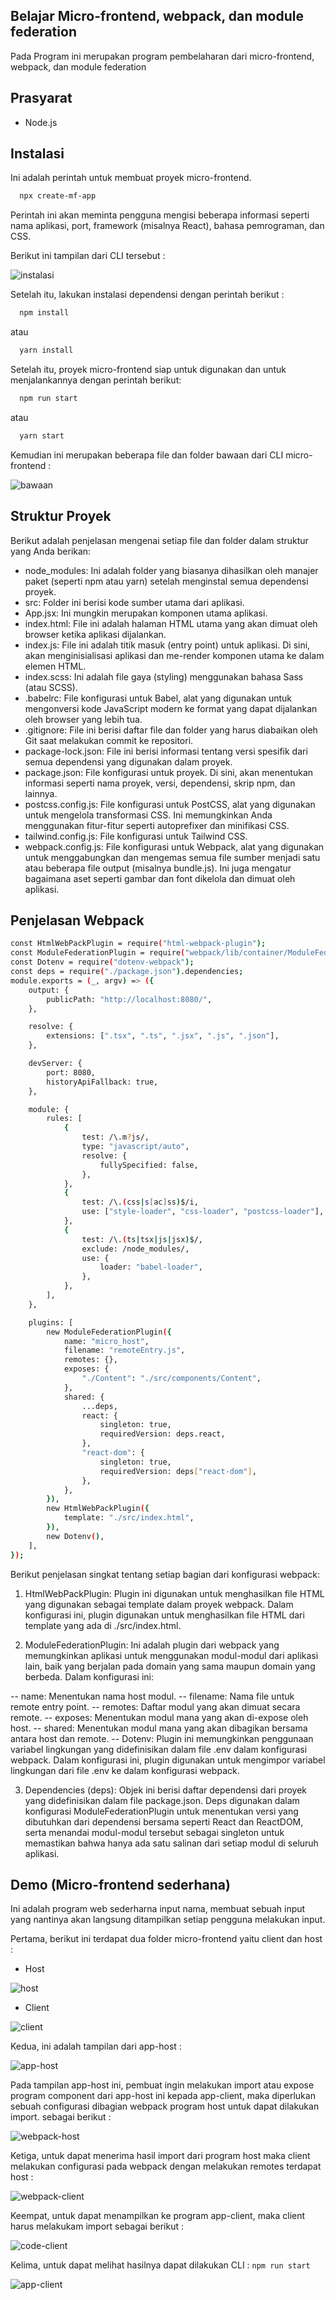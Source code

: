 ## Belajar Micro-frontend, webpack, dan module federation

Pada Program ini merupakan program pembelaharan dari micro-frontend, webpack, dan module federation

## Prasyarat

- Node.js

## Instalasi

Ini adalah perintah untuk membuat proyek micro-frontend.

  ```bash
    npx create-mf-app
  ```
Perintah ini akan meminta pengguna mengisi beberapa informasi seperti nama aplikasi, port, framework (misalnya React), bahasa pemrograman, dan CSS.

Berikut ini tampilan dari CLI tersebut : 

 ![instalasi](./assets/instalasi.png)


Setelah itu, lakukan instalasi dependensi dengan perintah berikut : 

  ```bash
    npm install
  ```
  atau
  ```bash
    yarn install
  ```
Setelah itu, proyek micro-frontend siap untuk digunakan dan untuk menjalankannya dengan perintah berikut: 

  ```bash
    npm run start
  ```
  atau
  ```bash
    yarn start
  ```


Kemudian ini merupakan beberapa file dan folder bawaan dari CLI micro-frontend : 

 ![bawaan](./assets/bawaan.png)

## Struktur Proyek

Berikut adalah penjelasan mengenai setiap file dan folder dalam struktur yang Anda berikan:

 - node_modules: Ini adalah folder yang biasanya dihasilkan oleh manajer paket (seperti npm atau yarn) setelah  menginstal semua dependensi proyek.
 - src: Folder ini berisi kode sumber utama dari aplikasi.
 - App.jsx: Ini mungkin merupakan komponen utama aplikasi.
 - index.html: File ini adalah halaman HTML utama yang akan dimuat oleh browser ketika aplikasi dijalankan.
 - index.js: File ini adalah titik masuk (entry point) untuk aplikasi. Di sini, akan menginisialisasi aplikasi dan me-render komponen utama ke dalam elemen HTML.
 - index.scss: Ini adalah file gaya (styling) menggunakan bahasa Sass (atau SCSS).
 - .babelrc: File konfigurasi untuk Babel, alat yang digunakan untuk mengonversi kode JavaScript modern ke format yang dapat dijalankan oleh browser yang lebih tua.
 - .gitignore: File ini berisi daftar file dan folder yang harus diabaikan oleh Git saat melakukan commit ke repositori.
 - package-lock.json: File ini berisi informasi tentang versi spesifik dari semua dependensi yang digunakan dalam proyek.
 - package.json: File konfigurasi untuk proyek. Di sini, akan menentukan informasi seperti nama proyek, versi, dependensi, skrip npm, dan lainnya.
 - postcss.config.js: File konfigurasi untuk PostCSS, alat yang digunakan untuk mengelola transformasi CSS. Ini memungkinkan Anda menggunakan fitur-fitur seperti autoprefixer dan minifikasi CSS.
 - tailwind.config.js: File konfigurasi untuk Tailwind CSS.
 - webpack.config.js: File konfigurasi untuk Webpack, alat yang digunakan untuk menggabungkan dan mengemas semua file sumber menjadi satu atau beberapa file output (misalnya bundle.js). Ini juga mengatur bagaimana aset seperti gambar dan font dikelola dan dimuat oleh aplikasi.

## Penjelasan Webpack 

```bash
const HtmlWebPackPlugin = require("html-webpack-plugin");
const ModuleFederationPlugin = require("webpack/lib/container/ModuleFederationPlugin");
const Dotenv = require("dotenv-webpack");
const deps = require("./package.json").dependencies;
module.exports = (_, argv) => ({
	output: {
		publicPath: "http://localhost:8080/",
	},

	resolve: {
		extensions: [".tsx", ".ts", ".jsx", ".js", ".json"],
	},

	devServer: {
		port: 8080,
		historyApiFallback: true,
	},

	module: {
		rules: [
			{
				test: /\.m?js/,
				type: "javascript/auto",
				resolve: {
					fullySpecified: false,
				},
			},
			{
				test: /\.(css|s[ac]ss)$/i,
				use: ["style-loader", "css-loader", "postcss-loader"],
			},
			{
				test: /\.(ts|tsx|js|jsx)$/,
				exclude: /node_modules/,
				use: {
					loader: "babel-loader",
				},
			},
		],
	},

	plugins: [
		new ModuleFederationPlugin({
			name: "micro_host",
			filename: "remoteEntry.js",
			remotes: {},
			exposes: {
				"./Content": "./src/components/Content",
			},
			shared: {
				...deps,
				react: {
					singleton: true,
					requiredVersion: deps.react,
				},
				"react-dom": {
					singleton: true,
					requiredVersion: deps["react-dom"],
				},
			},
		}),
		new HtmlWebPackPlugin({
			template: "./src/index.html",
		}),
		new Dotenv(),
	],
});

```

Berikut penjelasan singkat tentang setiap bagian dari konfigurasi webpack:

1. HtmlWebPackPlugin: Plugin ini digunakan untuk menghasilkan file HTML yang digunakan sebagai template dalam proyek webpack. Dalam konfigurasi ini, plugin digunakan untuk menghasilkan file HTML dari template yang ada di ./src/index.html.

2. ModuleFederationPlugin: Ini adalah plugin dari webpack yang memungkinkan aplikasi untuk menggunakan modul-modul dari aplikasi lain, baik yang berjalan pada domain yang sama maupun domain yang berbeda. Dalam konfigurasi ini:

-- name: Menentukan nama host modul.
-- filename: Nama file untuk remote entry point.
-- remotes: Daftar modul yang akan dimuat secara remote.
-- exposes: Menentukan modul mana yang akan di-expose oleh host.
-- shared: Menentukan modul mana yang akan dibagikan bersama antara host dan remote.
-- Dotenv: Plugin ini memungkinkan penggunaan variabel lingkungan yang didefinisikan dalam file .env dalam konfigurasi webpack. Dalam konfigurasi ini, plugin digunakan untuk mengimpor variabel lingkungan dari file .env ke dalam konfigurasi webpack.

3. Dependencies (deps): Objek ini berisi daftar dependensi dari proyek yang didefinisikan dalam file package.json. Deps digunakan dalam konfigurasi ModuleFederationPlugin untuk menentukan versi yang dibutuhkan dari dependensi bersama seperti React dan ReactDOM, serta menandai modul-modul tersebut sebagai singleton untuk memastikan bahwa hanya ada satu salinan dari setiap modul di seluruh aplikasi.



## Demo (Micro-frontend sederhana)

Ini adalah program web sederharna input nama, membuat sebuah input yang nantinya akan langsung ditampilkan setiap pengguna melakukan input.

Pertama, berikut ini terdapat dua folder micro-frontend yaitu client dan host : 

- Host  

![host](./assets/host.png)


- Client

![client](./assets/client.png)


Kedua, ini adalah tampilan dari app-host : 


![app-host](./assets/app-host.png)


Pada tampilan app-host ini, pembuat ingin melakukan import atau expose program component dari app-host ini kepada app-client, maka diperlukan sebuah configurasi dibagian webpack program host untuk dapat dilakukan import. sebagai berikut : 


![webpack-host](./assets/webpack-host.png)


Ketiga, untuk dapat menerima hasil import dari program host maka client melakukan configurasi pada webpack dengan melakukan remotes terdapat host : 


![webpack-client](./assets/wepack-client.png)


Keempat, untuk dapat menampilkan ke program app-client, maka client harus melakukam import sebagai berikut : 


![code-client](./assets/code-client.png)


Kelima, untuk dapat melihat hasilnya dapat dilakukan CLI : ```npm run start```


![app-client](./assets/app-client.png)
